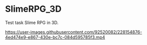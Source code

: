 # SlimeRPG_3D
Test task Slime RPG in 3D.


https://user-images.githubusercontent.com/92520082/228154876-4ed474e9-e867-430e-bc7c-084d595785f3.mp4

